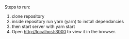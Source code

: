 Steps to run: 
1. clone repository
2. inside repository run yarn (yarn) to install dependancies
3. then start server with yarn start
4. Open [http://localhost:3000](http://localhost:3000) to view it in the browser.
